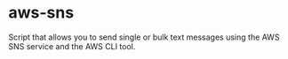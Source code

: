 # aws-sns
Script that allows you to send single or bulk text messages using the AWS SNS service and the AWS CLI tool.
